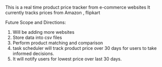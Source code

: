 
This is a real time product price tracker from e-commerce websites 
It currently tracks prices from Amazon , flipkart

Future Scope and Directions: 
1. Will be adding more websites
2. Store data into csv files 
3. Perform product matching and comparison
4. task scheduler will track product price over 30 days for users to take informed decisions.
5. It will notify users for lowest price over last 30 days.